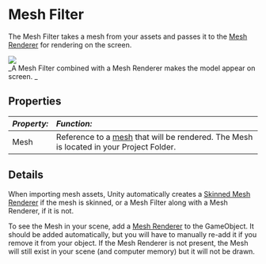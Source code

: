 Mesh Filter
===========


The <span class=keyword>Mesh Filter</span> takes a mesh from your assets and passes it to the [Mesh Renderer](class-MeshRenderer.html) for rendering on the screen.

![](http://docwiki.hq.unity3d.com/uploads/Main/Inspector-MeshFilter.png)  
_A Mesh Filter combined with a Mesh Renderer makes the model appear on screen. _


Properties
----------



|**_Property:_** |**_Function:_** |
|:---|:---|
|<span class=component>Mesh</span> |Reference to a [mesh](class-Mesh.html) that will be rendered. The <span class=component>Mesh</span> is located in your Project Folder. |


Details
-------

When importing mesh assets, Unity automatically creates a [Skinned Mesh Renderer](class-SkinnedMeshRenderer.html) if  the mesh is skinned, or a Mesh Filter along with a Mesh Renderer, if it is not.

To see the Mesh in your scene, add a [Mesh Renderer](class-MeshRenderer.html) to the GameObject.  It should be added automatically, but you will have to manually re-add it if you remove it from your object.  If the Mesh Renderer is not present, the Mesh will still exist in your scene (and computer memory) but it will not be drawn.

